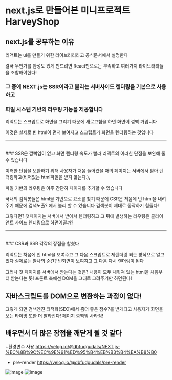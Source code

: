 # next.js로 만들어본 미니프로젝트 HarveyShop

## next.js를 공부하는 이유

리액트는 ui를 만들기 위한 라이브러리라고 공식문서에서 설명한다

결국 무언가를 완성도 있게 만드려면 React만으로는 부족하고
여러가지 라이브러리들을 조합해야한다!

### 그 중에 NEXT.js는 SSR이라고 불리는 서버사이드 렌더링을 기본으로 사용하고
### 파일 시스템 기반의 라우팅 기능을 제공합니다

리액트는 스크립트로 화면을 그리기 때문에
새로고침을 하면 화면이 깜빡 거립니다

이것은 실제로 빈 html이 먼저 보여지고 스크립트가 화면을 렌더링하는 것입니다
<br/>
****************************
<br/>
### SSR은 깜빡임이 없고 화면 렌더링 속도가 빨라 리액트의 이러한 단점을 보완해 줄 수 있습니다

이러한 단점을 보완하기 위해 사용자가 처음 들어왔을 때의 페이지는 서버에서 받아 렌더링하고(비어있는 html파일을 받지 않는다.),

파일 기반의 라우팅은 아주 간단히 페이지를 추가할 수 있습니다

국내의 검색봇들은 html을 기반으로 요소를 찾기 때문에
CSR은 처음에 빈 html을 내려주기 때문에 검색노출? 에서 불리 할 수 있습니다
검색봇이 제대로 동작하기 힘들다!

그렇다면? 첫페이지는 서버에서 받아서 렌더링하고
그 뒤에 발생하는 라우팅은 클라이언트 사이드 렌더링으로 하면어떨까?
<br/>
*************************
<br/>
### CSR과 SSR 각각의 장점을 합쳤다

리액트는 처음에 빈 html을 보여주고 그 다음 스크립트로 제렌더링 되는 방식으로 알고 있다
실제로는 찰나의 순간? 빈화면이 보여지고 그 다음 다시 렌더링이 된다

그러나 첫 페이지를 서버에서 받는다는 것은?
내용이 모두 채워져 있는 html을 처음부터 받는다는 뜻!
프론트 측에선 DOM을 그대로 그려주기만 하면된다!
<br/>
## 자바스크립트를 DOM으로 변환하는 과정이 없다!

그렇게 되면 검색엔진 최적화(SEO)에서 좀더 좋은 점수?를 받게되고
사용자가 화면을 보는 타이밍 또한 더 빨라진다! 페이지 깜빡임 사라짐!

## 배우면서 더 많은 장점을 깨닫게 될 것 같다

+환경변수 사용
 https://velog.io/@dbfudgudals/NEXT.js-%EC%8B%9C%EC%9E%91%ED%95%B4%EB%B3%B4%EA%B8%B0

+ pre-render
https://velog.io/@dbfudgudals/pre-render



![image](https://user-images.githubusercontent.com/76252074/119135560-8c255c80-ba79-11eb-935f-14694c5ca298.png)
![image](https://user-images.githubusercontent.com/76252074/119135579-947d9780-ba79-11eb-862d-68f5c1f0c47b.png)


